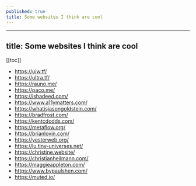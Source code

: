 ```yaml
---
published: true
title: Some websites I think are cool
---
```


---
title: Some websites I think are cool
---


[[toc]]


- https://uiw.tf/
- https://ultra.tf/
- https://rauno.me/
- https://paco.me/
- https://ishadeed.com/
- https://www.a11ymatters.com/
- https://whatisjasongoldstein.com/
- https://bradfrost.com/
- https://kentcdodds.com/
- https://metaflow.org/
- https://brianlovin.com/
- https://yesterweb.org/
- https://lu.tiny-universes.net/
- https://christine.website/
- https://christianheilmann.com/
- https://maggieappleton.com/
- https://www.bypaulshen.com/
- https://muted.io/
